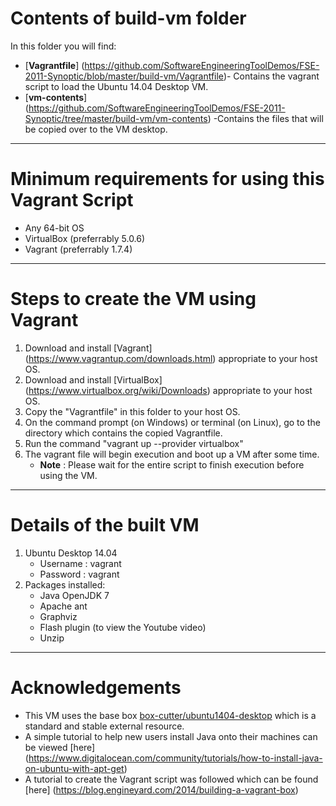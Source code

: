 # Contents of build-vm folder
In this folder you will find:
*  [**Vagrantfile**] (https://github.com/SoftwareEngineeringToolDemos/FSE-2011-Synoptic/blob/master/build-vm/Vagrantfile)- Contains the vagrant script to load the Ubuntu 14.04 Desktop VM. 
*  [**vm-contents**] (https://github.com/SoftwareEngineeringToolDemos/FSE-2011-Synoptic/tree/master/build-vm/vm-contents) -Contains the files that will be copied over to the VM desktop.

***

# Minimum requirements for using this Vagrant Script 
* Any 64-bit OS
* VirtualBox (preferrably 5.0.6)
* Vagrant (preferrably 1.7.4) 

***

# Steps to create the VM using Vagrant 
 1. Download and install [Vagrant] (https://www.vagrantup.com/downloads.html) appropriate to your host OS.
 2. Download and install [VirtualBox] (https://www.virtualbox.org/wiki/Downloads) appropriate to your host OS.
 3. Copy the "Vagrantfile" in this folder to your host OS.
 4. On the command prompt (on Windows) or terminal (on Linux), go to the directory which contains the copied Vagrantfile.
 5. Run the command "vagrant up --provider virtualbox"
 6. The vagrant file will begin execution and boot up a VM after some time. 
    * **Note** : Please wait for the entire script to finish execution before using the VM. 
    
***

# Details of the built VM
1. Ubuntu Desktop 14.04
    * Username : vagrant
    * Password : vagrant
2. Packages installed:
    * Java OpenJDK 7
    * Apache ant
    * Graphviz
    * Flash plugin (to view the Youtube video)
    * Unzip

***

# Acknowledgements
* This VM uses the base box [box-cutter/ubuntu1404-desktop](https://atlas.hashicorp.com/box-cutter/boxes/ubuntu1404-desktop/versions/2.0.5) 
which is a standard and stable external resource. 
* A simple tutorial to help new users install Java onto their machines can be viewed [here] (https://www.digitalocean.com/community/tutorials/how-to-install-java-on-ubuntu-with-apt-get)
* A tutorial to create the Vagrant script was followed which can be found [here] (https://blog.engineyard.com/2014/building-a-vagrant-box)

